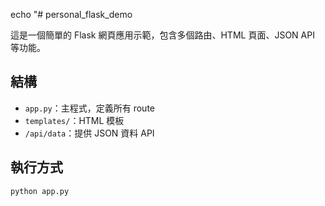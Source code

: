 echo "# personal_flask_demo

這是一個簡單的 Flask 網頁應用示範，包含多個路由、HTML 頁面、JSON API 等功能。

## 結構

- `app.py`：主程式，定義所有 route
- `templates/`：HTML 模板
- `/api/data`：提供 JSON 資料 API

## 執行方式

```bash
python app.py